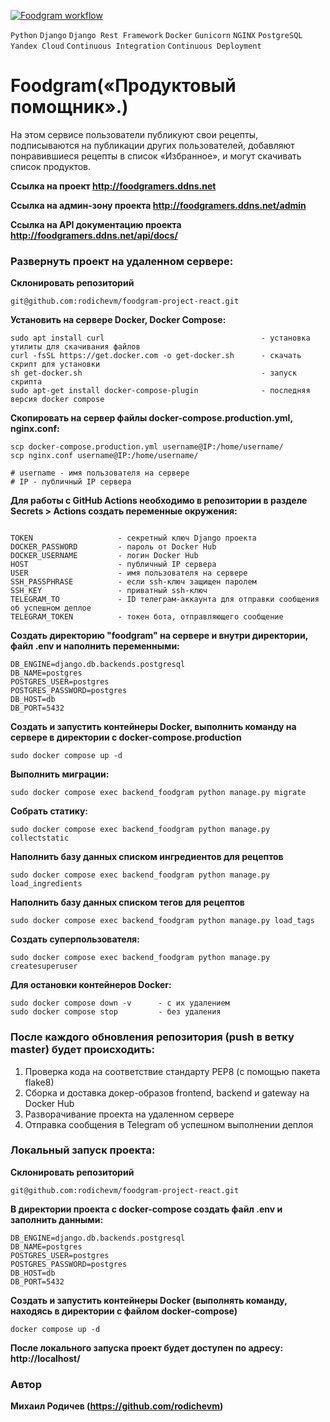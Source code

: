 [![Foodgram workflow](https://github.com/rodichevm/foodgram-project-react/actions/workflows/main.yml/badge.svg)](https://github.com/rodichevm/foodgram-project-react/actions/workflows/main.yml)

`Python` `Django` `Django Rest Framework` `Docker` `Gunicorn` `NGINX` `PostgreSQL` `Yandex Cloud` `Continuous Integration` `Continuous Deployment`

# Foodgram(«Продуктовый помощник».)

На этом сервисе пользователи публикуют свои рецепты, подписываются на публикации других пользователей, добавляют понравившиеся рецепты в список «Избранное», и могут скачивать список продуктов.

**Ссылка на проект http://foodgramers.ddns.net**

**Ссылка на админ-зону проекта http://foodgramers.ddns.net/admin**

**Ссылка на API документацию проекта http://foodgramers.ddns.net/api/docs/**



### Развернуть проект на удаленном сервере:

**Склонировать репозиторий**
```
git@github.com:rodichevm/foodgram-project-react.git
```
**Установить на сервере Docker, Docker Compose:**
```
sudo apt install curl                                   - установка утилиты для скачивания файлов
curl -fsSL https://get.docker.com -o get-docker.sh      - скачать скрипт для установки
sh get-docker.sh                                        - запуск скрипта
sudo apt-get install docker-compose-plugin              - последняя версия docker compose
```
**Скопировать на сервер файлы docker-compose.production.yml, nginx.conf:**
```
scp docker-compose.production.yml username@IP:/home/username/
scp nginx.conf username@IP:/home/username/

# username - имя пользователя на сервере
# IP - публичный IP сервера
```

**Для работы с GitHub Actions необходимо в репозитории в разделе Secrets > Actions создать переменные окружения:**
```

TOKEN                   - секретный ключ Django проекта
DOCKER_PASSWORD         - пароль от Docker Hub
DOCKER_USERNAME         - логин Docker Hub
HOST                    - публичный IP сервера
USER                    - имя пользователя на сервере
SSH_PASSPHRASE          - если ssh-ключ защищен паролем
SSH_KEY                 - приватный ssh-ключ
TELEGRAM_TO             - ID телеграм-аккаунта для отправки сообщения об успешном деплое
TELEGRAM_TOKEN          - токен бота, отправляющего сообщение

```
**Создать директорию "foodgram" на сервере и внутри директории, файл .env и наполнить переменными:**
```
DB_ENGINE=django.db.backends.postgresql
DB_NAME=postgres
POSTGRES_USER=postgres
POSTGRES_PASSWORD=postgres
DB_HOST=db
DB_PORT=5432
```

**Создать и запустить контейнеры Docker, выполнить команду на сервере в директории с docker-compose.production**
```
sudo docker compose up -d
```
**Выполнить миграции:**
```
sudo docker compose exec backend_foodgram python manage.py migrate
```
**Собрать статику:**
```
sudo docker compose exec backend_foodgram python manage.py collectstatic
```
**Наполнить базу данных списком ингредиентов для рецептов**
```
sudo docker compose exec backend_foodgram python manage.py load_ingredients
```
**Наполнить базу данных списком тегов для рецептов**
```
sudo docker compose exec backend_foodgram python manage.py load_tags
```
**Создать суперпользователя:**
```
sudo docker compose exec backend_foodgram python manage.py createsuperuser
```
**Для остановки контейнеров Docker:**
```
sudo docker compose down -v      - с их удалением
sudo docker compose stop         - без удаления
```
### После каждого обновления репозитория (push в ветку master) будет происходить:

1. Проверка кода на соответствие стандарту PEP8 (с помощью пакета flake8)
2. Сборка и доставка докер-образов frontend, backend и gateway на Docker Hub
3. Разворачивание проекта на удаленном сервере
4. Отправка сообщения в Telegram об успешном выполнении деплоя

### Локальный запуск проекта:

**Склонировать репозиторий**
```
git@github.com:rodichevm/foodgram-project-react.git
```

**В директории проекта c docker-compose создать файл .env и заполнить данными:**
```
DB_ENGINE=django.db.backends.postgresql
DB_NAME=postgres
POSTGRES_USER=postgres
POSTGRES_PASSWORD=postgres
DB_HOST=db
DB_PORT=5432
```

**Создать и запустить контейнеры Docker (выполнять команду, находясь в директории с файлом docker-compose)**
```
docker compose up -d
```

**После локального запуска проект будет доступен по адресу: http://localhost/**


### Автор
**Михаил Родичев (https://github.com/rodichevm)**

